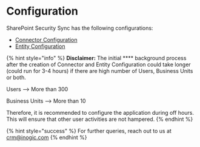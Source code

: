 # Configuration

SharePoint Security Sync has the following configurations:

* [Connector Configuration](https://docs.inogic.com/sharepoint-security-sync/configuration/connector-configuration)
* [Entity Configuration](https://docs.inogic.com/sharepoint-security-sync/configuration/entity-configuration)

{% hint style="info" %}
**Disclaimer:** The initial **** background process after the creation of Connector and Entity Configuration could take longer (could run for 3-4 hours) if there are high number of Users, Business Units or both.&#x20;

Users --> More than 300&#x20;

Business Units --> More than 10

Therefore, it is recommended to configure the application during off hours. This will ensure that other user activities are not hampered.
{% endhint %}

{% hint style="success" %}
For further queries, reach out to us at [crm@inogic.com](mailto:crm@inogic.com)
{% endhint %}

